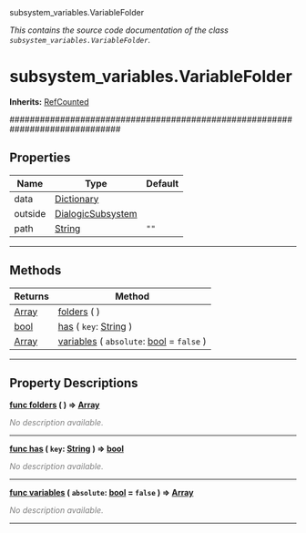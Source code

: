 
<div class="header-banner purple">
<div class="header-label purple">subsystem_variables.VariableFolder</div>
</div>

*This contains the source code documentation of the class `subsystem_variables.VariableFolder`.*
        
# subsystem_variables.VariableFolder
**Inherits:** [RefCounted](https://docs.godotengine.org/en/latest/classes/class_refcounted.html#class-refcounted)

##############################################################################
## Properties
Name | Type | Default 
--- | --- | --- 
data | [Dictionary](https://docs.godotengine.org/en/latest/classes/class_dictionary.html#class-dictionary) |   
outside | [DialogicSubsystem](class_dialogicsubsystem.md) |   
path | [String](https://docs.godotengine.org/en/latest/classes/class_string.html#class-string) |  `""` 
--- 

## Methods
Returns | Method 
--- | --- 
<span class="hljs-attribute">[Array](https://docs.godotengine.org/en/latest/classes/class_array.html#class-array)</span> | [<span class="hljs-title">folders</span>](#property-folders) ( ) 
<span class="hljs-attribute">[bool](https://docs.godotengine.org/en/latest/classes/class_bool.html#class-bool)</span> | [<span class="hljs-title">has</span>](#property-has) ( `key`: [String](https://docs.godotengine.org/en/latest/classes/class_string.html#class-string) ) 
<span class="hljs-attribute">[Array](https://docs.godotengine.org/en/latest/classes/class_array.html#class-array)</span> | [<span class="hljs-title">variables</span>](#property-variables) ( `absolute`: [bool](https://docs.godotengine.org/en/latest/classes/class_bool.html#class-bool) = `false` ) 
--- 
## Property Descriptions



<a class="header" id="property-folders" href="#property-folders">**<span class="hljs-attribute">func</span> [<span class="hljs-title">folders</span>](#property-folders) ( )</a>  ⇒ <span class="hljs-attribute">[Array](https://docs.godotengine.org/en/latest/classes/class_array.html#class-array)</span>** 



 <span style = "color: gray">*No description available.*</span> 

---



<a class="header" id="property-has" href="#property-has">**<span class="hljs-attribute">func</span> [<span class="hljs-title">has</span>](#property-has) ( `key`: [String](https://docs.godotengine.org/en/latest/classes/class_string.html#class-string) )</a>  ⇒ <span class="hljs-attribute">[bool](https://docs.godotengine.org/en/latest/classes/class_bool.html#class-bool)</span>** 



 <span style = "color: gray">*No description available.*</span> 

---



<a class="header" id="property-variables" href="#property-variables">**<span class="hljs-attribute">func</span> [<span class="hljs-title">variables</span>](#property-variables) ( `absolute`: [bool](https://docs.godotengine.org/en/latest/classes/class_bool.html#class-bool) = `false` )</a>  ⇒ <span class="hljs-attribute">[Array](https://docs.godotengine.org/en/latest/classes/class_array.html#class-array)</span>** 



 <span style = "color: gray">*No description available.*</span> 

---

